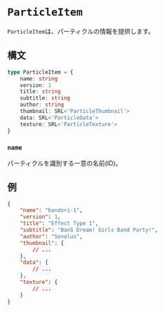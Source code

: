 # `ParticleItem`

`ParticleItem`は、パーティクルの情報を提供します。

## 構文

```ts
type ParticleItem = {
    name: string
    version: 1
    title: string
    subtitle: string
    author: string
    thumbnail: SRL<'ParticleThumbnail'>
    data: SRL<'ParticleData'>
    texture: SRL<'ParticleTexture'>
}
```

### `name`

パーティクルを識別する一意の名前(ID)。

## 例

```json
{
    "name": "bandori-1",
    "version": 1,
    "title": "Effect Type 1",
    "subtitle": "BanG Dream! Girls Band Party!",
    "author": "Sonolus",
    "thumbnail": {
        // ...
    },
    "data": {
        // ...
    },
    "texture": {
        // ...
    }
}
```
